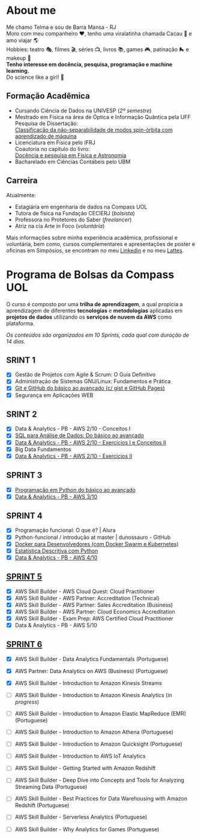 # About me

Me chamo Telma e sou de Barra Mansa - RJ\
Moro com meu companheiro :hearts:, tenho uma viralatinha chamada Cacau :feet: e amo viajar :earth_americas:\
Hobbies: teatro :performing_arts:, filmes :clapper:, séries :tv:, livros :books:, games :video_game:, patinação :roller_skate: e makeup  :lipstick:\
**Tenho interesse em docência, pesquisa, programação e machine learning.**\
Do science like a girl! :rocket:

## Formação Acadêmica

- Cursando Ciência de Dados na UNIVESP (*2º semestre*)
- Mestrado em Física na área de Óptica e Informação Quântica pela UFF\
  Pesquisa de Dissertação:\
  [Classificação da não-separabilidade de modos
spin-órbita com aprendizado de máquina](https://portal.if.uff.br/posgrad/wp-content/uploads/sites/3/2022/06/Telma-Fatima-Clarita-de-Carvalho_dissertacao.pdf)
- Licenciatura em Física pelo IFRJ\
  Coautoria no capítulo do livro:\
  [Docência e pesquisa em Física e Astronomia](https://drive.google.com/file/d/1ZZbMvo-F6NzBfkBpLWSlOK_pHJh0lReC/view)
- Bacharelado em Ciências Contábeis pelo UBM

## Carreira

Atualmente:
- Estagiária em engenharia de dados na Compass UOL
- Tutora de física na Fundação CECIERJ (*bolsista*)
- Professora no Protetores do Saber (*freelancer*) 
- Atriz na cia Arte in Foco (*voluntária*)

Mais informações sobre minha experiência acadêmica, profissional e voluntária, bem como, cursos complementares e apresentações de poster e oficinas em Simpósios, se encontram no meu [Linkedin](https://www.linkedin.com/in/telma-carvalho-8b659699) e no meu [Lattes](https://wwws.cnpq.br/cvlattesweb/PKG_MENU.menu?f_cod=6A6DD4159A5A1BEA0BCE9B01BDCC99DF#).

# Programa de Bolsas da Compass UOL

O curso é composto por uma **trilha de aprendizagem**, a qual propicia a aprendizagem de  diferentes **tecnologias** e **metodologias** aplicadas em **projetos de dados** utilizando os **serviços de nuvem da AWS** como plataforma. 

*Os conteúdos são organizados em 10 Sprints, cada qual com duração de 14 dias.*

## SRINT 1

- [x] Gestão de Projetos com Agile & Scrum: O Guia Definitivo
- [x] Administração de Sistemas GNU/Linux: Fundamentos e Prática
- [x] [Git e GitHub do básico ao avançado (c/ gist e GitHub Pages)](https://github.com/telmacarvalho/programa_de_bolsas_compass/tree/main/Git)
- [x] Segurança em Aplicações WEB

## SRINT 2

- [x] Data & Analytics - PB - AWS 2/10 - Conceitos I
- [x] [SQL para Análise de Dados: Do básico ao avançado](https://github.com/telmacarvalho/programa_de_bolsas_compass/tree/main/SQL/Exemplos)
- [x] [Data & Analytics - PB - AWS 2/10 - Exercícios I e Conceitos II](https://github.com/telmacarvalho/programa_de_bolsas_compass/tree/main/SQL/Data_%26_Analytics) 
- [x] Big Data Fundamentos 
- [x] [Data & Analytics - PB - AWS 2/10 - Exercícios II](https://github.com/telmacarvalho/programa_de_bolsas_compass/tree/main/SQL/Data_%26_Analytics)

## SPRINT 3 

- [x] [Programação em Python do básico ao avançado](https://github.com/telmacarvalho/programa_de_bolsas_compass/tree/main/Python/Exemplos)
- [x] [Data & Analytics - PB - AWS 3/10](https://github.com/telmacarvalho/programa_de_bolsas_compass/tree/main/Python/Data_%26_Analytics)

## SPRINT 4

- [x] Programação funcional: O que é? | Alura
- [x] Python-funcional / introdução at master | dunossauro - GitHub
- [x] [Docker para Desenvolvedores (com Docker Swarm e Kubernetes)](https://github.com/telmacarvalho/programa_de_bolsas_compass/tree/main/Docker)
- [x] [Estatística Descritiva com Python](https://github.com/telmacarvalho/programa_de_bolsas_compass/tree/main/Python/Exemplos/Estatistica)
- [x] [Data & Analytics - PB - AWS 4/10](https://github.com/telmacarvalho/programa_de_bolsas_compass/tree/main/Python)

## [SPRINT 5](https://github.com/telmacarvalho/programa_de_bolsas_compass/tree/main/Sprint%205)

- [x] AWS Skill Builder - AWS Cloud Quest: Cloud Practitioner
- [x] AWS Skill Builder - AWS Partner: Accreditation (Technical)
- [x] AWS Skill Builder - AWS Partner: Sales Accreditation (Business) 
- [x] AWS Skill Builder - AWS Partner: Cloud Economics Accreditation 
- [x] AWS Skill Builder - Exam Prep: AWS Certified Cloud Practitioner 
- [x] Data & Analytics - PB - AWS 5/10

## [SPRINT 6](https://github.com/telmacarvalho/programa_de_bolsas_compass/tree/main/Sprint%206)

- [x] AWS Skill Builder - Data Analytics Fundamentals (Portuguese)
- [x] AWS Partner: Data Analytics on AWS (Business) (Portuguese)
- [x] AWS Skill Builder - Introduction to Amazon Kinesis Streams
- [ ] AWS Skill Builder - Introduction to Amazon Kinesis Analytics (*in progress*)
- [ ] AWS Skill Builder - Introduction to Amazon Elastic MapReduce (EMR) (Portuguese)
- [ ] AWS Skill Builder - Introduction to Amazon Athena (Portuguese)
- [ ] AWS Skill Builder - Introduction to Amazon Quicksight (Portuguese)
- [ ] AWS Skill Builder - Introduction to AWS IoT Analytics
- [ ] AWS Skill Builder - Getting Started with Amazon Redshift
- [ ] AWS Skill Builder - Deep Dive into Concepts and Tools for Analyzing Streaming Data (Portuguese)
- [ ] AWS Skill Builder - Best Practices for Data Warehousing with Amazon Redshift (Portuguese)
- [ ] AWS Skill Builder - Serverless Analytics (Portuguese)
- [ ] AWS Skill Builder - Why Analytics for Games (Portuguese)



